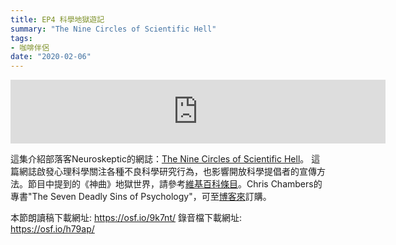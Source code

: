 ```yaml
---
title: EP4 科學地獄遊記
summary: "The Nine Circles of Scientific Hell"
tags:
- 咖啡伴侶
date: "2020-02-06"
---
```


<iframe src="https://anchor.fm/opensci-cafe/embed/episodes/EP4_-ealn8v/a-a1dmrbn" height="102px" width="600px" frameborder="0" scrolling="no"></iframe>

這集介紹部落客Neuroskeptic的網誌：[The Nine Circles of Scientific Hell](https://journals.sagepub.com/doi/10.1177/1745691612459519)。
這篇網誌啟發心理科學關注各種不良科學研究行為，也影響開放科學提倡者的宣傳方法。節目中提到的《神曲》地獄世界，請參考[維基百科條目](https://zh.wikipedia.org/zh-tw/%E7%A5%9E%E6%9B%B2)。Chris Chambers的專書"The Seven Deadly Sins of Psychology"，可至[博客來](https://www.books.com.tw/products/F013907419)訂購。

本節朗讀稿下載網址: https://osf.io/9k7nt/
錄音檔下載網址: https://osf.io/h79ap/

